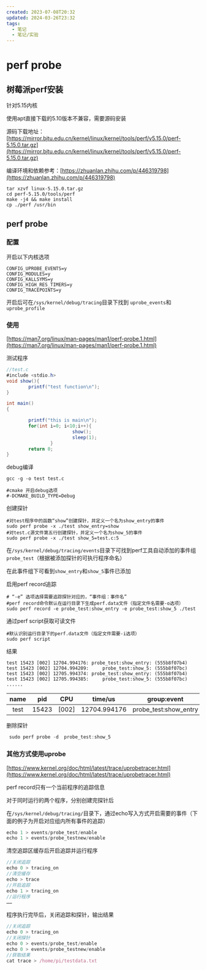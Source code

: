 ```yaml
---
created: 2023-07-08T20:32
updated: 2024-03-26T23:32
tags:
  - 笔记
  - 笔记/实验
---
```


# perf probe

## 树莓派perf安装 

针对5.15内核

使用apt直接下载的5.10版本不兼容，需要源码安装

源码下载地址：[https://mirror.bjtu.edu.cn/kernel/linux/kernel/tools/perf/v5.15.0/perf-5.15.0.tar.gz](https://mirror.bjtu.edu.cn/kernel/linux/kernel/tools/perf/v5.15.0/perf-5.15.0.tar.gz)

编译环境和依赖参考：[https://zhuanlan.zhihu.com/p/446319798](https://zhuanlan.zhihu.com/p/446319798)

```javascrip
tar xzvf linux-5.15.0.tar.gz
cd perf-5.15.0/tools/perf
make -j4 && make install 
cp ./perf /usr/bin
```
## perf probe
### 配置

开启以下内核选项
```javascrip
CONFIG_UPROBE_EVENTS=y
CONFIG_MODULES=y
CONFIG_KALLSYMS=y
CONFIG_HIGH_RES_TIMERS=y
CONFIG_TRACEPOINTS=y
```
开启后可在```/sys/kernel/debug/tracing```目录下找到
```uprobe_events```和```uprobe_profile```

### 使用
[https://man7.org/linux/man-pages/man1/perf-probe.1.html](https://man7.org/linux/man-pages/man1/perf-probe.1.html)

测试程序
```java
//test.c
#include <stdio.h>
void show(){
        printf("test function\n");
}

int main()
{

        printf("this is main\n");
        for(int i=0; i<10;i++){
                        show();
                        sleep(1);
                }
        return 0;
}
```

debug编译
```javascrip
gcc -g -o test test.c

#cmake 开启debug选项
#-DCMAKE_BUILD_TYPE=Debug
```

创建探针
```
#对test程序中的函数“show”创建探针，并定义一个名为show_entry的事件
sudo perf probe -x ./test show_entry=show
#对test.c源文件第五行创建探针，并定义一个名为show_5的事件
sudo perf probe -x ./test show_5=test.c:5
```
在```/sys/kernel/debug/tracing/events```目录下可找到perf工具自动添加的事件组```probe_test```（根据被添加探针的可执行程序命名）

在此事件组下可看到```show_entry```和```show_5```事件已添加

启用perf record追踪
```javascrip
# “-e” 选项选择需要追踪探针对应的，“事件组：事件名”
#perf record命令默认在运行目录下生成perf.data文件（指定文件名需要-o选项）
sudo perf record -e probe_test:show_entry -e probe_test:show_5 ./test
```


通过perf script获取可读文件
```javascrip
#默认识别运行目录下的perf.data文件（指定文件需要-i选项）
sudo perf script
```

结果
```
test 15423 [002] 12704.994176: probe_test:show_entry: (555b8f07b4)
test 15423 [002] 12704.994209:     probe_test:show_5: (555b8f07bc)
test 15423 [002] 12705.994374: probe_test:show_entry: (555b8f07b4)
test 15423 [002] 12705.994385:     probe_test:show_5: (555b8f07bc)
......
```

| name | pid | CPU | time/us | group:event | address |
| :----------: | :----------: | :----------: | :----------: | :----------: | :----------: |
| test |   15423   | [002] | 12704.994176 | probe_test:show_entry |(555b8f07b4) |

删除探针
```javascript
 sudo perf probe -d  probe_test:show_5
```

### 其他方式使用uprobe
[https://www.kernel.org/doc/html/latest/trace/uprobetracer.html](https://www.kernel.org/doc/html/latest/trace/uprobetracer.html)

perf record只有一个当前程序的追踪信息

对于同时运行的两个程序，分别创建完探针后

在```/sys/kernel/debug/tracing/```目录下，通过echo写入方式开启需要的事件（下面的例子为开启对应组内所有事件的追踪）
```javascript
echo 1 > events/probe_test/enable 
echo 1 > events/probe_testnew/enable
  ```
清空追踪区缓存后开启追踪并运行程序
```javascript
//关闭追踪
echo 0 > tracing_on 
//清空缓存
echo > trace
//开启追踪
echo 1 > tracing_on 
//运行程序
……
```
程序执行完毕后，关闭追踪和探针，输出结果
```javascript
//关闭追踪
echo 0 > tracing_on 
//关闭探针
echo 0 > events/probe_test/enable 
echo 0 > events/probe_testnew/enable
//获取结果
cat trace > /home/pi/testdata.txt
```